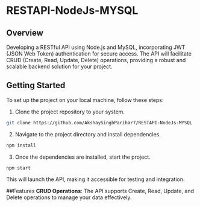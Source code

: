 # RESTAPI-NodeJs-MYSQL
## Overview
Developing a RESTful API using Node.js and MySQL, incorporating JWT (JSON Web Token) authentication for secure access. The API will facilitate CRUD (Create, Read, Update, Delete) operations, providing a robust and scalable backend solution for your project.

## Getting Started
To set up the project on your local machine, follow these steps:

1) Clone the project repository to your system.
```bash
git clone https://github.com/AkshaySinghParihar7/RESTAPI-NodeJs-MYSQL
```

2) Navigate to the project directory and install dependencies.
```bash
npm install
```

3) Once the dependencies are installed, start the project.
```bash
npm start
```

This will launch the API, making it accessible for testing and integration.

##Features
<b>CRUD Operations</b>: The API supports Create, Read, Update, and Delete operations to manage your data effectively.
